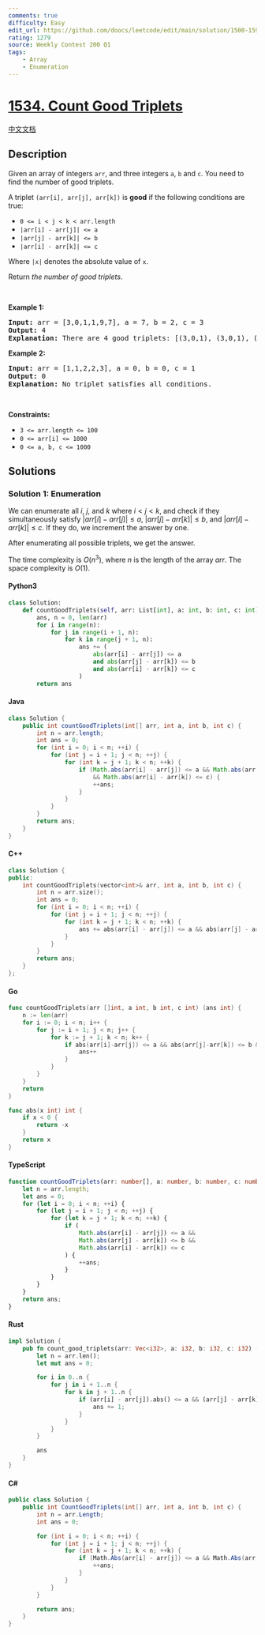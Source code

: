 ```yaml
---
comments: true
difficulty: Easy
edit_url: https://github.com/doocs/leetcode/edit/main/solution/1500-1599/1534.Count%20Good%20Triplets/README_EN.md
rating: 1279
source: Weekly Contest 200 Q1
tags:
    - Array
    - Enumeration
---
```


<!-- problem:start -->

# [1534. Count Good Triplets](https://leetcode.com/problems/count-good-triplets)

[中文文档](/solution/1500-1599/1534.Count%20Good%20Triplets/README.md)

## Description

<!-- description:start -->

<p>Given an array of integers <code>arr</code>, and three integers&nbsp;<code>a</code>,&nbsp;<code>b</code>&nbsp;and&nbsp;<code>c</code>. You need to find the number of good triplets.</p>

<p>A triplet <code>(arr[i], arr[j], arr[k])</code>&nbsp;is <strong>good</strong> if the following conditions are true:</p>

<ul>
	<li><code>0 &lt;= i &lt; j &lt; k &lt;&nbsp;arr.length</code></li>
	<li><code>|arr[i] - arr[j]| &lt;= a</code></li>
	<li><code>|arr[j] - arr[k]| &lt;= b</code></li>
	<li><code>|arr[i] - arr[k]| &lt;= c</code></li>
</ul>

<p>Where <code>|x|</code> denotes the absolute value of <code>x</code>.</p>

<p>Return<em> the number of good triplets</em>.</p>

<p>&nbsp;</p>
<p><strong class="example">Example 1:</strong></p>

<pre>
<strong>Input:</strong> arr = [3,0,1,1,9,7], a = 7, b = 2, c = 3
<strong>Output:</strong> 4
<strong>Explanation:</strong>&nbsp;There are 4 good triplets: [(3,0,1), (3,0,1), (3,1,1), (0,1,1)].
</pre>

<p><strong class="example">Example 2:</strong></p>

<pre>
<strong>Input:</strong> arr = [1,1,2,2,3], a = 0, b = 0, c = 1
<strong>Output:</strong> 0
<strong>Explanation: </strong>No triplet satisfies all conditions.
</pre>

<p>&nbsp;</p>
<p><strong>Constraints:</strong></p>

<ul>
	<li><code>3 &lt;= arr.length &lt;= 100</code></li>
	<li><code>0 &lt;= arr[i] &lt;= 1000</code></li>
	<li><code>0 &lt;= a, b, c &lt;= 1000</code></li>
</ul>

<!-- description:end -->

## Solutions

<!-- solution:start -->

### Solution 1: Enumeration

We can enumerate all $i$, $j$, and $k$ where $i \lt j \lt k$, and check if they simultaneously satisfy $|\textit{arr}[i] - \textit{arr}[j]| \le a$, $|\textit{arr}[j] - \textit{arr}[k]| \le b$, and $|\textit{arr}[i] - \textit{arr}[k]| \le c$. If they do, we increment the answer by one.

After enumerating all possible triplets, we get the answer.

The time complexity is $O(n^3)$, where $n$ is the length of the array $\textit{arr}$. The space complexity is $O(1)$.

<!-- tabs:start -->

#### Python3

```python
class Solution:
    def countGoodTriplets(self, arr: List[int], a: int, b: int, c: int) -> int:
        ans, n = 0, len(arr)
        for i in range(n):
            for j in range(i + 1, n):
                for k in range(j + 1, n):
                    ans += (
                        abs(arr[i] - arr[j]) <= a
                        and abs(arr[j] - arr[k]) <= b
                        and abs(arr[i] - arr[k]) <= c
                    )
        return ans
```

#### Java

```java
class Solution {
    public int countGoodTriplets(int[] arr, int a, int b, int c) {
        int n = arr.length;
        int ans = 0;
        for (int i = 0; i < n; ++i) {
            for (int j = i + 1; j < n; ++j) {
                for (int k = j + 1; k < n; ++k) {
                    if (Math.abs(arr[i] - arr[j]) <= a && Math.abs(arr[j] - arr[k]) <= b
                        && Math.abs(arr[i] - arr[k]) <= c) {
                        ++ans;
                    }
                }
            }
        }
        return ans;
    }
}
```

#### C++

```cpp
class Solution {
public:
    int countGoodTriplets(vector<int>& arr, int a, int b, int c) {
        int n = arr.size();
        int ans = 0;
        for (int i = 0; i < n; ++i) {
            for (int j = i + 1; j < n; ++j) {
                for (int k = j + 1; k < n; ++k) {
                    ans += abs(arr[i] - arr[j]) <= a && abs(arr[j] - arr[k]) <= b && abs(arr[i] - arr[k]) <= c;
                }
            }
        }
        return ans;
    }
};
```

#### Go

```go
func countGoodTriplets(arr []int, a int, b int, c int) (ans int) {
	n := len(arr)
	for i := 0; i < n; i++ {
		for j := i + 1; j < n; j++ {
			for k := j + 1; k < n; k++ {
				if abs(arr[i]-arr[j]) <= a && abs(arr[j]-arr[k]) <= b && abs(arr[i]-arr[k]) <= c {
					ans++
				}
			}
		}
	}
	return
}

func abs(x int) int {
	if x < 0 {
		return -x
	}
	return x
}
```

#### TypeScript

```ts
function countGoodTriplets(arr: number[], a: number, b: number, c: number): number {
    let n = arr.length;
    let ans = 0;
    for (let i = 0; i < n; ++i) {
        for (let j = i + 1; j < n; ++j) {
            for (let k = j + 1; k < n; ++k) {
                if (
                    Math.abs(arr[i] - arr[j]) <= a &&
                    Math.abs(arr[j] - arr[k]) <= b &&
                    Math.abs(arr[i] - arr[k]) <= c
                ) {
                    ++ans;
                }
            }
        }
    }
    return ans;
}
```

#### Rust

```rust
impl Solution {
    pub fn count_good_triplets(arr: Vec<i32>, a: i32, b: i32, c: i32) -> i32 {
        let n = arr.len();
        let mut ans = 0;

        for i in 0..n {
            for j in i + 1..n {
                for k in j + 1..n {
                    if (arr[i] - arr[j]).abs() <= a && (arr[j] - arr[k]).abs() <= b && (arr[i] - arr[k]).abs() <= c {
                        ans += 1;
                    }
                }
            }
        }

        ans
    }
}
```

#### C#

```cs
public class Solution {
    public int CountGoodTriplets(int[] arr, int a, int b, int c) {
        int n = arr.Length;
        int ans = 0;

        for (int i = 0; i < n; ++i) {
            for (int j = i + 1; j < n; ++j) {
                for (int k = j + 1; k < n; ++k) {
                    if (Math.Abs(arr[i] - arr[j]) <= a && Math.Abs(arr[j] - arr[k]) <= b && Math.Abs(arr[i] - arr[k]) <= c) {
                        ++ans;
                    }
                }
            }
        }

        return ans;
    }
}
```

<!-- tabs:end -->

<!-- solution:end -->

<!-- problem:end -->
